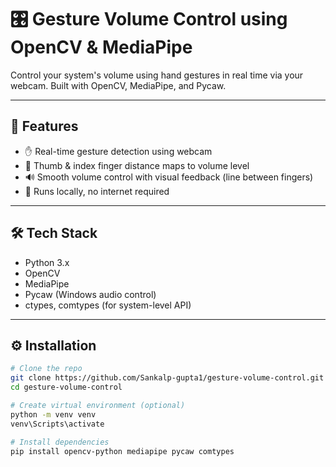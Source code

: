 # 🎛️ Gesture Volume Control using OpenCV & MediaPipe

Control your system's volume using hand gestures in real time via your webcam. Built with OpenCV, MediaPipe, and Pycaw.

---

## 🚀 Features

- ✋ Real-time gesture detection using webcam
- 📏 Thumb & index finger distance maps to volume level
- 🔊 Smooth volume control with visual feedback (line between fingers)
- 🔐 Runs locally, no internet required

---

## 🛠️ Tech Stack

- Python 3.x
- OpenCV
- MediaPipe
- Pycaw (Windows audio control)
- ctypes, comtypes (for system-level API)

---

## ⚙️ Installation

```bash
# Clone the repo
git clone https://github.com/Sankalp-gupta1/gesture-volume-control.git
cd gesture-volume-control

# Create virtual environment (optional)
python -m venv venv
venv\Scripts\activate

# Install dependencies
pip install opencv-python mediapipe pycaw comtypes
